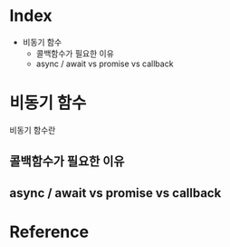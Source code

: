 
# Index
- 비동기 함수
    - 콜백함수가 필요한 이유
    - async / await vs promise vs callback
# 비동기 함수
비동기 함수란
## 콜백함수가 필요한 이유
## async / await vs promise vs callback

# Reference
